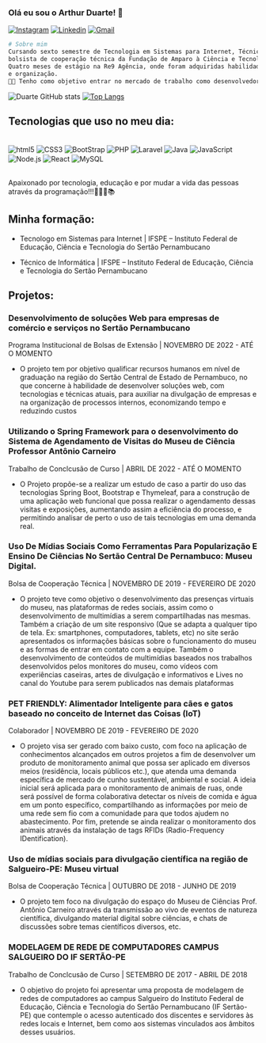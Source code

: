 ### Olá eu sou o Arthur Duarte! 👋

[![Instagram](https://img.shields.io/badge/Instagram-E4405F?style=for-the-badge&logo=instagram&logoColor=white)](https://www.instagram.com/duarte_arthur21/)
[![Linkedin](https://img.shields.io/badge/LinkedIn-0077B5?style=for-the-badge&logo=linkedin&logoColor=white)](https://www.linkedin.com/in/arthur-duarte-92931b201/)
[![Gmail](https://img.shields.io/badge/ferreiraduarte21@gmail.com-D14836?style=for-the-badge&logo=gmail&logoColor=white)]()

```bash
# Sobre mim
Cursando sexto semestre de Tecnologia em Sistemas para Internet, Técnico de Informática, 
bolsista de cooperação técnica da Fundação de Amparo à Ciência e Tecnologia de Pernambuco (FACEPE), desde maio de 2019. 
Quatro meses de estágio na Re9 Agência, onde foram adquiridas habilidades como trabalho em equipe, proatividade 
e organização.
🧑‍💻 Tenho como objetivo entrar no mercado de trabalho como desenvolvedor FullStack!
```
![Duarte GitHub stats](https://github-readme-stats.vercel.app/api?username=duarte-arthur21&show_icons=true&theme=gruvbox) 
[![Top Langs](https://github-readme-stats.vercel.app/api/top-langs/?username=duarte-arthur21)](https://github.com/duarte-arthur21/github-readme-stats)

## Tecnologias que uso no meu dia:
<div style="display:inline_block"></br>
    <img align="center" alt="html5" src="https://img.shields.io/badge/HTML5-E34F26?style=for-the-badge&logo=html5&logoColor=white">
    <img align="center" alt="CSS3" src="https://img.shields.io/badge/CSS3-1572B6?style=for-the-badge&logo=css3&logoColor=white">
    <img align="center" alt="BootStrap" src="https://img.shields.io/badge/Bootstrap-563D7C?style=for-the-badge&logo=bootstrap&logoColor=white">
    <img align="center" alt="PHP" src="https://img.shields.io/badge/PHP-777BB4?style=for-the-badge&logo=php&logoColor=white">
    <img align="center" alt="Laravel" src="https://img.shields.io/badge/Laravel-FF2D20?style=for-the-badge&logo=laravel&logoColor=white">
    <img align="center" alt="Java" src="https://img.shields.io/badge/Java-ED8B00?style=for-the-badge&logo=java&logoColor=white">
    <img align="center" alt="JavaScript" src="https://img.shields.io/badge/JavaScript-323330?style=for-the-badge&logo=javascript&logoColor=F7DF1E">
    <img align="center" alt="Node.js" src="https://img.shields.io/badge/Node.js-43853D?style=for-the-badge&logo=node.js&logoColor=white">
    <img align="center" alt="React" src="https://img.shields.io/badge/React-20232A?style=for-the-badge&logo=react&logoColor=61DAFB">
    <img align="center" alt="MySQL" src="https://img.shields.io/badge/MySQL-00000F?style=for-the-badge&logo=mysql&logoColor=white">
</div></br>

Apaixonado por tecnologia, educação e por mudar a vida das pessoas através da programação!!!👊🧑‍💻📚

## Minha formação:

- Tecnologo em Sistemas para Internet | IFSPE – Instituto Federal de Educação,
Ciência e Tecnologia do Sertão Pernambucano

- Técnico de Informática | IFSPE – Instituto Federal de Educação, Ciência e
Tecnologia do Sertão Pernambucano

## Projetos:

### Desenvolvimento de soluções Web para empresas de comércio e serviços no Sertão Pernambucano
Programa Institucional de Bolsas de Extensão | NOVEMBRO DE 2022 - ATÉ O MOMENTO
-	O projeto tem por objetivo qualificar recursos humanos em nível de graduação na região
    do Sertão Central de Estado de Pernambuco, no que concerne à habilidade de desenvolver
    soluções web, com tecnologias e técnicas atuais, para auxiliar na divulgação de empresas e na
    organização de processos internos, economizando tempo e reduzindo custos

### Utilizando o Spring Framework para o desenvolvimento do Sistema de Agendamento de Visitas do Museu de Ciência Professor Antônio Carneiro
Trabalho de Conclcusão de Curso | ABRIL DE 2022 - ATÉ O MOMENTO
-	O Projeto propõe-se a realizar um estudo de caso a partir do uso das tecnologias Spring Boot, Bootstrap e Thymeleaf, 
    para a construção de uma aplicação web funcional que possa realizar o agendamento dessas visitas e exposições, 
    aumentando assim a eficiência do processo, e permitindo analisar de perto o uso de tais tecnologias em uma demanda real.

### Uso De Mídias Sociais Como Ferramentas Para Popularização E Ensino De Ciências No Sertão Central De Pernambuco: Museu Digital.
Bolsa de Cooperação Técnica | NOVEMBRO DE 2019 - FEVEREIRO DE 2020
-	O projeto teve como objetivo o desenvolvimento das presenças virtuais do museu, nas plataformas de redes sociais, 
    assim como o desenvolvimento de multimídias a serem compartilhadas nas mesmas. Também a criação de um site responsivo 
    (Que se adapta a qualquer tipo de tela. Ex: smartphones, computadores, tablets, etc) no site serão apresentados os 
    informações básicas sobre o funcionamento do museu e as formas de entrar em contato com a equipe. Também o desenvolvimento 
    de conteúdos de multimídias baseados nos trabalhos desenvolvidos pelos monitores do museu, como vídeos com experiências 
    caseiras, artes de divulgação e informativos e Lives no canal do Youtube para serem publicados nas demais plataformas

### PET FRIENDLY: Alimentador Inteligente para cães e gatos baseado no conceito de Internet das Coisas (IoT)
Colaborador | NOVEMBRO DE 2019 - FEVEREIRO DE 2020
-	O projeto visa ser gerado com baixo custo, com foco na aplicação de conhecimentos alcançados em outros projetos 
    a fim de desenvolver um produto de monitoramento animal que possa ser aplicado em diversos meios (residência, locais públicos etc.), 
    que atenda uma demanda específica de mercado de cunho sustentável, ambiental e social. A ideia inicial será aplicada para 
    o monitoramento de animais de ruas, onde será possível de forma colaborativa detectar os níveis de comida e água em um 
    ponto específico, compartilhando as informações por meio de uma rede sem fio com a comunidade para que todos ajudem no 
    abastecimento. Por fim, pretende se ainda realizar o monitoramento dos animais através da instalação de tags RFIDs (Radio-Frequency IDentification).

### Uso de mídias sociais para divulgação científica na região de Salgueiro-PE: Museu virtual
Bolsa de Cooperação Técnica | OUTUBRO DE 2018 - JUNHO DE 2019
-	O projeto tem foco na divulgação do espaço do Museu de Ciências Prof. Antônio Carneiro através da transmissão ao vivo de eventos de natureza científica, 
    divulgando material digital sobre ciências, e chats de discussões sobre temas científicos diversos, etc. 

### MODELAGEM DE REDE DE COMPUTADORES CAMPUS SALGUEIRO DO IF SERTÃO-PE
Trabalho de Conclcusão de Curso | SETEMBRO DE 2017 - ABRIL DE 2018
-	O objetivo do projeto foi apresentar uma proposta de modelagem de redes de computadores ao campus Salgueiro do Instituto Federal de Educação, 
    Ciência e Tecnologia do Sertão Pernambucano (IF Sertão-PE) que contemple o acesso autenticado dos discentes e servidores às redes locais e Internet,
    bem como aos sistemas vinculados aos âmbitos desses usuários.
